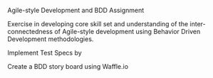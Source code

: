 Agile-style Development and BDD Assignment

Exercise in developing core skill set and understanding of the inter-connectedness of
Agile-style development using Behavior Driven Development methodologies.

Implement Test Specs by

Create a BDD story board using Waffle.io


